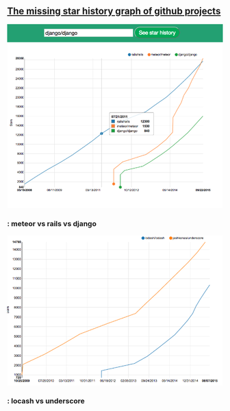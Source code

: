 ## [The missing star history graph of github projects](http://www.timqian.com/star_history/)


![](django.png)
### : meteor vs rails vs django



![lodash vs underscore](lodash_underscore.png)
### : locash vs underscore
